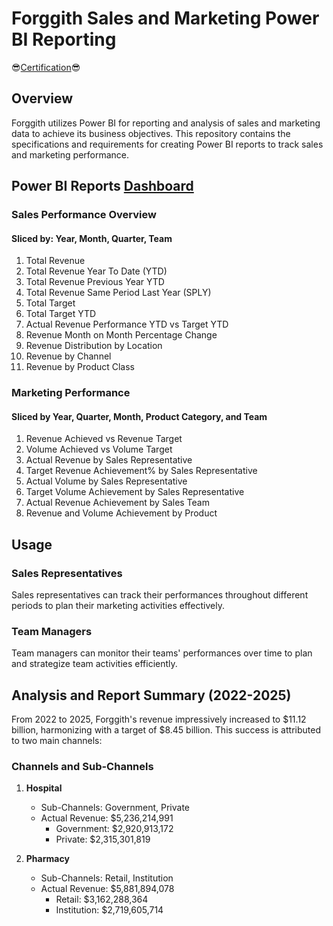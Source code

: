 
# Forggith Sales and Marketing Power BI Reporting
😎[Certification](https://training.foresightbi.com.ng/certificates/62asdecpfi)😎
## Overview

Forggith utilizes Power BI for reporting and analysis of sales and marketing data to achieve its business objectives. This repository contains the specifications and requirements for creating Power BI reports to track sales and marketing performance.

## Power BI Reports [Dashboard](https://app.powerbi.com/view?r=eyJrIjoiODMxYTA2MTItYmM3Yy00ZTQwLWFhYzItZmRhYzNkM2U0YzljIiwidCI6IjBlODY5M2EwLTljODctNGU4YS04ZTZlLTQ2MjYxZGUxMjkyYSJ9)


### Sales Performance Overview

#### Sliced by: Year, Month, Quarter, Team

1. Total Revenue
2. Total Revenue Year To Date (YTD)
3. Total Revenue Previous Year YTD
4. Total Revenue Same Period Last Year (SPLY)
5. Total Target
6. Total Target YTD
7. Actual Revenue Performance YTD vs Target YTD
8. Revenue Month on Month Percentage Change
9. Revenue Distribution by Location
10. Revenue by Channel
11. Revenue by Product Class

### Marketing Performance

#### Sliced by Year, Quarter, Month, Product Category, and Team

1. Revenue Achieved vs Revenue Target
2. Volume Achieved vs Volume Target
3. Actual Revenue by Sales Representative
4. Target Revenue Achievement% by Sales Representative
5. Actual Volume by Sales Representative
6. Target Volume Achievement by Sales Representative
7. Actual Revenue Achievement by Sales Team
8. Revenue and Volume Achievement by Product

## Usage

### Sales Representatives

Sales representatives can track their performances throughout different periods to plan their marketing activities effectively.

### Team Managers

Team managers can monitor their teams' performances over time to plan and strategize team activities efficiently.

## Analysis and Report Summary (2022-2025)

From 2022 to 2025, Forggith's revenue impressively increased to $11.12 billion, harmonizing with a target of $8.45 billion. This success is attributed to two main channels:

### Channels and Sub-Channels

1. **Hospital**
   - Sub-Channels: Government, Private
   - Actual Revenue: $5,236,214,991
     - Government: $2,920,913,172
     - Private: $2,315,301,819

2. **Pharmacy**
   - Sub-Channels: Retail, Institution
   - Actual Revenue: $5,881,894,078
     - Retail: $3,162,288,364
     - Institution: $2,719,605,714


